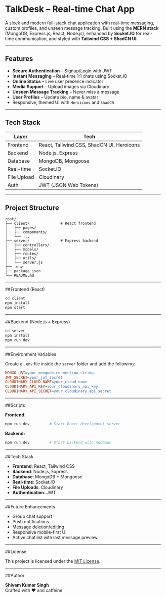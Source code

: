 # TalkDesk – Real-time Chat App

A sleek and modern full-stack chat application with real-time messaging, custom profiles, and unseen message tracking. Built using the **MERN stack** (MongoDB, Express.js, React, Node.js), enhanced by **Socket.IO** for real-time communication, and styled with **Tailwind CSS + ShadCN UI**.

---

## Features

- **Secure Authentication** – Signup/Login with JWT
- **Instant Messaging** – Real-time 1:1 chats using Socket.IO
- **Online Status** – Live user presence indicator
- **Media Support** – Upload images via Cloudinary
- **Unseen Message Tracking** – Never miss a message
- **User Profiles** – Update bio, name & avatar
- Responsive, themed UI with `Heroicons` and `ShadCN`

---

## Tech Stack

| Layer        | Tech                                  |
|--------------|----------------------------------------|
| Frontend     | React, Tailwind CSS, ShadCN UI, Heroicons |
| Backend      | Node.js, Express                      |
| Database     | MongoDB, Mongoose                     |
| Real-time    | Socket.IO                             |
| File Upload  | Cloudinary                            |
| Auth         | JWT (JSON Web Tokens)                 |

---

## Project Structure

```
root/
├── client/              # React frontend
│   ├── pages/
│   ├── components/
│   └── ...
├── server/              # Express backend
│   ├── controllers/
│   ├── models/
│   ├── routes/
│   ├── utils/
│   └── server.js
├── .env
├── package.json
└── README.md
```

---

##Frontend (React)

```bash
cd client
npm install
npm start
```

---

##Backend (Node.js + Express)

```bash
cd server
npm install
npm run dev
```

---

##Environment Variables

Create a `.env` file inside the `server` folder and add the following:

```ini
MONGO_URI=your_mongodb_connection_string
JWT_SECRET=your_jwt_secret
CLOUDINARY_CLOUD_NAME=your_cloud_name
CLOUDINARY_API_KEY=your_cloudinary_api_key
CLOUDINARY_API_SECRET=your_cloudinary_api_secret
```

---

##Scripts

**Frontend:**

```bash
npm run dev         # Start React development server
```

**Backend:**

```bash
npm run dev         # Start backend with nodemon
```

---

##Tech Stack

- **Frontend**: React, Tailwind CSS
- **Backend**: Node.js, Express
- **Database**: MongoDB + Mongoose
- **Real-time**: Socket.IO
- **File Uploads**: Cloudinary
- **Authentication**: JWT

---

##Future Enhancements

- Group chat support
- Push notifications
- Message deletion/editing
- Responsive mobile-first UI
- Active chat list with last message preview

---

##License

This project is licensed under the [MIT License](LICENSE).

---

##Author

**Shivam Kumar Singh**  
Crafted with ❤️ and caffeine 
